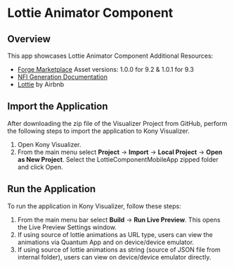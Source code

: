 # Lottie Animator Component
## Overview
This app showcases Lottie Animator Component
Additional Resources:
- [Forge Marketplace](https://marketplace.kony.com/items/lottieanimator?search=lottie)
  Asset versions:
  1.0.0 for 9.2 &
  1.0.1 for 9.3 
- [NFI Generation Documentation](https://docs.kony.com/konylibrary/visualizer/ThirdParty/Default.htm)
- [Lottie](https://airbnb.io/lottie/#/) by Airbnb

## Import the Application
After downloading the zip file of the Visualizer Project from GitHub, perform the following steps to import the application to Kony Visualizer.

1. Open Kony Visualizer.
2. From the main menu select **Project** → **Import** → **Local Project** → **Open as New Project**. Select the LottieComponentMobileApp zipped folder and click Open.

## Run the Application
To run the application in Kony Visualizer, follow these steps:

1. From the main menu bar select **Build** → **Run Live Preview**. This opens the Live Preview Settings window.
2. If using source of lottie animations as URL type, users can view the animations via Quantum App and on device/device emulator.
3. If using source of lottie animations as string (source of JSON file from internal folder), users can view on device/device emulator directly.

